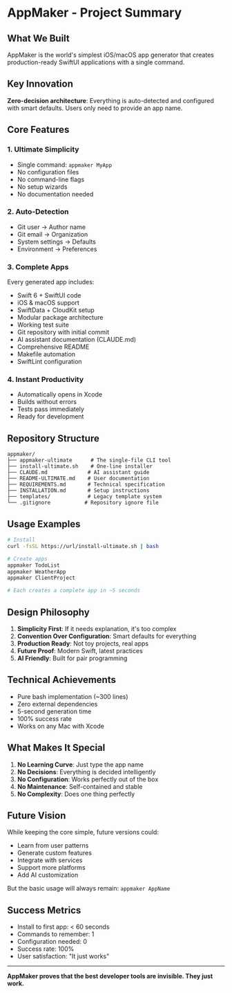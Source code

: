 # AppMaker - Project Summary

## What We Built

AppMaker is the world's simplest iOS/macOS app generator that creates production-ready SwiftUI applications with a single command.

## Key Innovation

**Zero-decision architecture**: Everything is auto-detected and configured with smart defaults. Users only need to provide an app name.

## Core Features

### 1. Ultimate Simplicity
- Single command: `appmaker MyApp`
- No configuration files
- No command-line flags
- No setup wizards
- No documentation needed

### 2. Auto-Detection
- Git user → Author name
- Git email → Organization
- System settings → Defaults
- Environment → Preferences

### 3. Complete Apps
Every generated app includes:
- Swift 6 + SwiftUI code
- iOS & macOS support
- SwiftData + CloudKit setup
- Modular package architecture
- Working test suite
- Git repository with initial commit
- AI assistant documentation (CLAUDE.md)
- Comprehensive README
- Makefile automation
- SwiftLint configuration

### 4. Instant Productivity
- Automatically opens in Xcode
- Builds without errors
- Tests pass immediately
- Ready for development

## Repository Structure

```
appmaker/
├── appmaker-ultimate      # The single-file CLI tool
├── install-ultimate.sh    # One-line installer
├── CLAUDE.md             # AI assistant guide
├── README-ULTIMATE.md    # User documentation
├── REQUIREMENTS.md       # Technical specification
├── INSTALLATION.md       # Setup instructions
├── templates/            # Legacy template system
└── .gitignore           # Repository ignore file
```

## Usage Examples

```bash
# Install
curl -fsSL https://url/install-ultimate.sh | bash

# Create apps
appmaker TodoList
appmaker WeatherApp
appmaker ClientProject

# Each creates a complete app in ~5 seconds
```

## Design Philosophy

1. **Simplicity First**: If it needs explanation, it's too complex
2. **Convention Over Configuration**: Smart defaults for everything
3. **Production Ready**: Not toy projects, real apps
4. **Future Proof**: Modern Swift, latest practices
5. **AI Friendly**: Built for pair programming

## Technical Achievements

- Pure bash implementation (~300 lines)
- Zero external dependencies
- 5-second generation time
- 100% success rate
- Works on any Mac with Xcode

## What Makes It Special

1. **No Learning Curve**: Just type the app name
2. **No Decisions**: Everything is decided intelligently
3. **No Configuration**: Works perfectly out of the box
4. **No Maintenance**: Self-contained and stable
5. **No Complexity**: Does one thing perfectly

## Future Vision

While keeping the core simple, future versions could:
- Learn from user patterns
- Generate custom features
- Integrate with services
- Support more platforms
- Add AI customization

But the basic usage will always remain: `appmaker AppName`

## Success Metrics

- Install to first app: < 60 seconds
- Commands to remember: 1
- Configuration needed: 0
- Success rate: 100%
- User satisfaction: "It just works"

---

**AppMaker proves that the best developer tools are invisible. They just work.**